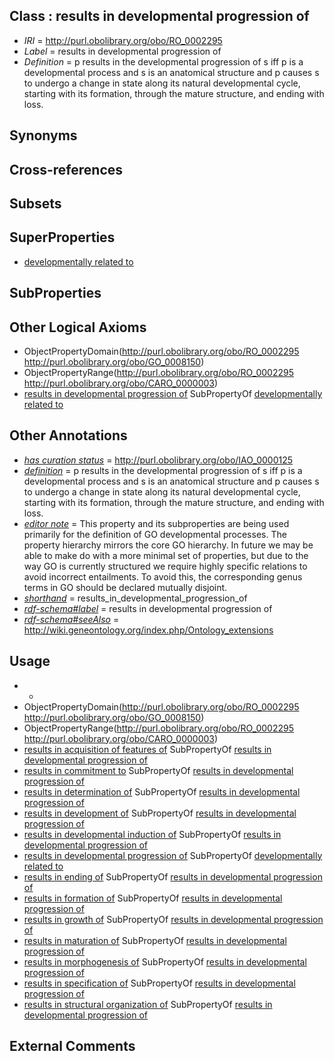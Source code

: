 
## Class : results in developmental progression of

 * *IRI* = http://purl.obolibrary.org/obo/RO_0002295
 * *Label* = results in developmental progression of
 * *Definition* = p results in the developmental progression of s iff p is a developmental process and s is an anatomical structure and p causes s to undergo a change in state along its natural developmental cycle, starting with its formation, through the mature structure, and ending with loss.

## Synonyms


## Cross-references


## Subsets


## SuperProperties

 * [developmentally related to](../../RO/24/RO_0002324.md)

## SubProperties


## Other Logical Axioms

 * ObjectPropertyDomain(<http://purl.obolibrary.org/obo/RO_0002295> <http://purl.obolibrary.org/obo/GO_0008150>)
 * ObjectPropertyRange(<http://purl.obolibrary.org/obo/RO_0002295> <http://purl.obolibrary.org/obo/CARO_0000003>)
 * [results in developmental progression of](../../RO/95/RO_0002295.md) SubPropertyOf [developmentally related to](../../RO/24/RO_0002324.md)

## Other Annotations

 * *[has curation status](../../IAO/14/IAO_0000114.md)* = http://purl.obolibrary.org/obo/IAO_0000125
 * *[definition](../../IAO/15/IAO_0000115.md)* = p results in the developmental progression of s iff p is a developmental process and s is an anatomical structure and p causes s to undergo a change in state along its natural developmental cycle, starting with its formation, through the mature structure, and ending with loss.
 * *[editor note](../../IAO/16/IAO_0000116.md)* = This property and its subproperties are being used primarily for the definition of GO developmental processes. The property hierarchy mirrors the core GO hierarchy. In future we may be able to make do with a more minimal set of properties, but due to the way GO is currently structured we require highly specific relations to avoid incorrect entailments. To avoid this, the corresponding genus terms in GO should be declared mutually disjoint.
 * *[shorthand](../../nd/oboInOwl#shorthand.md)* = results_in_developmental_progression_of
 * *[rdf-schema#label](../../el/rdf-schema#label.md)* = results in developmental progression of
 * *[rdf-schema#seeAlso](../../so/rdf-schema#seeAlso.md)* = http://wiki.geneontology.org/index.php/Ontology_extensions

## Usage

 * -
 * ObjectPropertyDomain(<http://purl.obolibrary.org/obo/RO_0002295> <http://purl.obolibrary.org/obo/GO_0008150>)
 * ObjectPropertyRange(<http://purl.obolibrary.org/obo/RO_0002295> <http://purl.obolibrary.org/obo/CARO_0000003>)
 * [results in acquisition of features of](../../RO/15/RO_0002315.md) SubPropertyOf [results in developmental progression of](../../RO/95/RO_0002295.md)
 * [results in commitment to](../../RO/48/RO_0002348.md) SubPropertyOf [results in developmental progression of](../../RO/95/RO_0002295.md)
 * [results in determination of](../../RO/49/RO_0002349.md) SubPropertyOf [results in developmental progression of](../../RO/95/RO_0002295.md)
 * [results in development of](../../RO/96/RO_0002296.md) SubPropertyOf [results in developmental progression of](../../RO/95/RO_0002295.md)
 * [results in developmental induction of](../../RO/57/RO_0002357.md) SubPropertyOf [results in developmental progression of](../../RO/95/RO_0002295.md)
 * [results in developmental progression of](../../RO/95/RO_0002295.md) SubPropertyOf [developmentally related to](../../RO/24/RO_0002324.md)
 * [results in ending of](../../RO/52/RO_0002552.md) SubPropertyOf [results in developmental progression of](../../RO/95/RO_0002295.md)
 * [results in formation of](../../RO/97/RO_0002297.md) SubPropertyOf [results in developmental progression of](../../RO/95/RO_0002295.md)
 * [results in growth of](../../RO/43/RO_0002343.md) SubPropertyOf [results in developmental progression of](../../RO/95/RO_0002295.md)
 * [results in maturation of](../../RO/99/RO_0002299.md) SubPropertyOf [results in developmental progression of](../../RO/95/RO_0002295.md)
 * [results in morphogenesis of](../../RO/98/RO_0002298.md) SubPropertyOf [results in developmental progression of](../../RO/95/RO_0002295.md)
 * [results in specification of](../../RO/56/RO_0002356.md) SubPropertyOf [results in developmental progression of](../../RO/95/RO_0002295.md)
 * [results in structural organization of](../../RO/55/RO_0002355.md) SubPropertyOf [results in developmental progression of](../../RO/95/RO_0002295.md)

## External Comments

